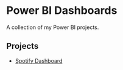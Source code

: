 # Power BI Dashboards

A collection of my Power BI projects.

## Projects
- [Spotify Dashboard](spotify-dashboard/README.md)
